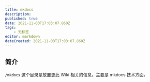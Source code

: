 ```yaml
---
title: mkdocs
description: 
published: true
date: 2021-11-03T17:03:07.860Z
tags:
    - 无标签
editor: markdown
dateCreated: 2021-11-03T17:03:07.860Z
---
```


## 简介

`/mkdocs` 这个目录是放置更此 Wiki 相关的信息，主要是 mkdocs 技术方面。
